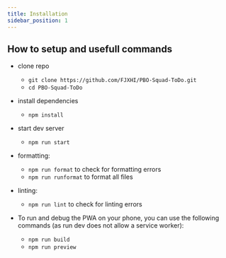 ```yaml
---
title: Installation
sidebar_position: 1
---
```


## How to setup and usefull commands

- clone repo

  - `git clone https://github.com/FJXHI/PBO-Squad-ToDo.git`
  - `cd PBO-Squad-ToDo`

- install dependencies

  - `npm install`

- start dev server

  - `npm run start`

- formatting:

  - `npm run format` to check for formatting errors
  - `npm run runformat` to format all files

- linting:

  - `npm run lint` to check for linting errors

- To run and debug the PWA on your phone, you can use the following commands (as run dev does not allow a service worker):
  - `npm run build`
  - `npm run preview`